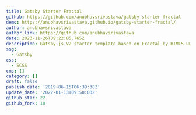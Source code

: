 ```yaml
---
title: Gatsby Starter Fractal
github: https://github.com/anubhavsrivastava/gatsby-starter-fractal
demo: https://anubhavsrivastava.github.io/gatsby-starter-fractal/
author: anubhavsrivastava
author_link: https://github.com/anubhavsrivastava
date: 2023-11-26T09:22:05.765Z
description: Gatsby.js V2 starter template based on Fractal by HTML5 UP
ssg:
  - Gatsby
css:
  - SCSS
cms: []
category: []
draft: false
publish_date: '2019-06-15T06:39:38Z'
update_date: '2022-01-13T09:50:03Z'
github_star: 22
github_fork: 10
---
```

